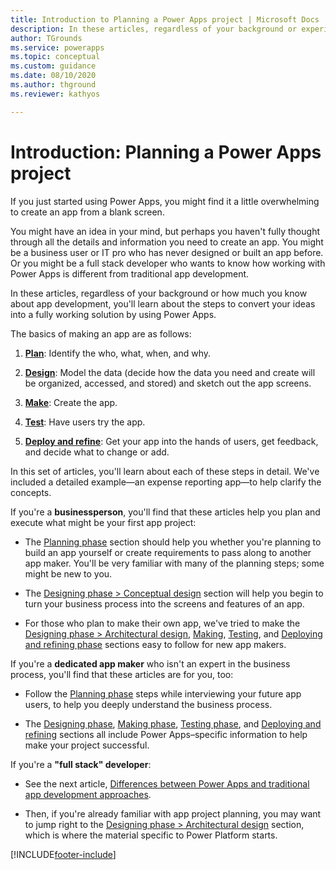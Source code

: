 ```yaml
---
title: Introduction to Planning a Power Apps project | Microsoft Docs
description: In these articles, regardless of your background or experience level, you'll learn about the steps to convert your ideas into a working solution by using Power Apps.
author: TGrounds
ms.service: powerapps
ms.topic: conceptual
ms.custom: guidance
ms.date: 08/10/2020
ms.author: thground
ms.reviewer: kathyos

---
```


# Introduction: Planning a Power Apps project

If you just started using Power Apps, you might find it a little overwhelming to
create an app from a blank screen.

You might have an idea in your mind, but perhaps you haven't fully thought through all the
details and information you need to create an app. You might be a
business user or IT pro who has never designed or built an app before. Or you
might be a full stack developer who wants to know how working with Power Apps is different from traditional app
development.

In these articles, regardless of your background or how much you know about app
development, you'll learn about the steps to convert your ideas into a fully
working solution by using Power Apps.

The basics of making an app are as follows:

1. [**Plan**](planning-phase.md): Identify the who, what, when, and why.

2. [**Design**](designing-phase.md): Model the data (decide how the data you need and create will be
    organized, accessed, and stored) and sketch out the app screens.

3. [**Make**](making-phase.md): Create the app.

4. [**Test**](testing-phase.md): Have users try the app.

5. [**Deploy and refine**](discoverability.md): Get your app into the hands of users, get feedback,
    and decide what to change or add.

In this set of articles, you'll learn about each of these steps in detail.
We've included a detailed example&mdash;an expense reporting app&mdash;to help clarify the concepts.

If you're a **businessperson**, you'll find that these articles help you plan
and execute what might be your first app project:

- The [Planning phase](planning-phase.md) section should help you whether you're planning to build an app yourself or create requirements to pass along to another app maker. You'll be very familiar with many of the planning steps; some might be new to you.

- The [Designing phase \> Conceptual design](app-tasks.md) section will help you begin to turn your
    business process into the screens and features of an app.

- For those who plan to make their own app, we've tried to make the [Designing phase \> Architectural design](where-is-data.md), [Making](making-phase.md), [Testing](testing-phase.md), and [Deploying and refining phase](discoverability.md) sections easy to follow
    for new app makers.

If you're a **dedicated app maker** who isn't an expert in the business process,
you'll find that these articles are for you, too:

- Follow the [Planning phase](planning-phase.md) steps while interviewing your future app users, to help you deeply understand the business process.

- The [Designing phase](designing-phase.md), [Making phase](making-phase.md), [Testing phase](testing-phase.md), and [Deploying and refining](discoverability.md) sections all include Power
    Apps&ndash;specific information to help make your project successful.

If you're a **"full stack" developer**:

- See the next article, [Differences between Power Apps and traditional app development approaches](app-development-approaches.md).

- Then, if you're already familiar with app project planning, you may want to jump right to the [Designing phase \> Architectural design](where-is-data.md) section, which is where the material specific to Power Platform starts.



[!INCLUDE[footer-include](../../includes/footer-banner.md)]